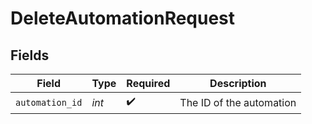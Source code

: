 # DeleteAutomationRequest


## Fields

| Field                    | Type                     | Required                 | Description              |
| ------------------------ | ------------------------ | ------------------------ | ------------------------ |
| `automation_id`          | *int*                    | :heavy_check_mark:       | The ID of the automation |